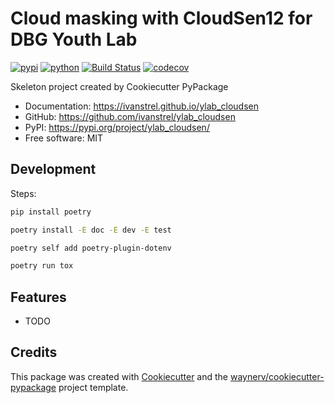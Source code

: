 # Cloud masking with CloudSen12 for DBG Youth Lab


[![pypi](https://img.shields.io/pypi/v/ylab_cloudsen.svg)](https://pypi.org/project/ylab_cloudsen/)
[![python](https://img.shields.io/pypi/pyversions/ylab_cloudsen.svg)](https://pypi.org/project/ylab_cloudsen/)
[![Build Status](https://github.com/ivanstrel/ylab_cloudsen/actions/workflows/dev.yml/badge.svg)](https://github.com/ivanstrel/ylab_cloudsen/actions/workflows/dev.yml)
[![codecov](https://codecov.io/gh/ivanstrel/ylab_cloudsen/branch/main/graphs/badge.svg)](https://codecov.io/github/ivanstrel/ylab_cloudsen)



Skeleton project created by Cookiecutter PyPackage


* Documentation: <https://ivanstrel.github.io/ylab_cloudsen>
* GitHub: <https://github.com/ivanstrel/ylab_cloudsen>
* PyPI: <https://pypi.org/project/ylab_cloudsen/>
* Free software: MIT


## Development
Steps:

```sh
pip install poetry
```

```sh
poetry install -E doc -E dev -E test
```

```sh
poetry self add poetry-plugin-dotenv
```

```sh
poetry run tox
```

## Features


* TODO

## Credits

This package was created with [Cookiecutter](https://github.com/audreyr/cookiecutter) and the [waynerv/cookiecutter-pypackage](https://github.com/waynerv/cookiecutter-pypackage) project template.

